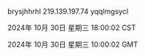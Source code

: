 brysjhhrhl 219.139.197.74 yqqlmgsycl

2024年 10月 30日 星期三 18:00:02 CST

2024年 10月 30日 星期三 10:00:02 GMT

